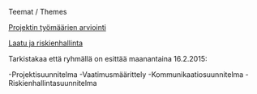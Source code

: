 
Teemat / Themes

[Projektin työmäärien arviointi](https://www.dropbox.com/s/ozzpu5wa3qv436r/IIZP2010_tyomaarien%20arviointi_20120213.pdf?dl=0)

[Laatu ja riskienhallinta](https://www.dropbox.com/s/kzqvtdwi4rcl0lz/IIZP2010%20Laatu%20ja%20riskien%20hallinta%2020101004.pdf?dl=0)

Tarkistakaa että ryhmällä on esittää maanantaina 16.2.2015:

-Projektisuunnitelma
-Vaatimusmäärittely
-Kommunikaatiosuunnitelma
-Riskienhallintasuunnitelma


